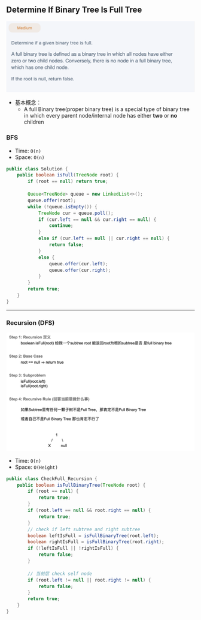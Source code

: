 ## Determine If Binary Tree Is Full Tree
![](img/2022-12-24-21-51-44.png)

- 基本概念：
  - A full Binary tree(proper binary tree) is a special type of binary tree in which 
    every parent node/internal node has either **two** or **no** children

### BFS

- Time: `O(n)`
- Space: `O(n)`

```java
public class Solution {
    public boolean isFull(TreeNode root) {
        if (root == null) return true;

        Queue<TreeNode> queue = new LinkedList<>();
        queue.offer(root);
        while (!queue.isEmpty()) {
            TreeNode cur = queue.poll();
            if (cur.left == null && cur.right == null) {
                continue;
            }
            else if (cur.left == null || cur.right == null) {
                return false;
            }
            else {
                queue.offer(cur.left);
                queue.offer(cur.right);
            }
        }
        return true;
    }
}
```

---

### Recursion (DFS)

![](img/2022-12-25-12-32-52.png)

- Time: `O(n)`
- Space: `O(Height)`

```java
public class CheckFull_Recursion {
    public boolean isFullBinaryTree(TreeNode root) {
        if (root == null) {
            return true;
        }
        if (root.left == null && root.right == null) {
            return true;
        }
        // check if left subtree and right subtree
        boolean leftIsFull = isFullBinaryTree(root.left);
        boolean rightIsFull = isFullBinaryTree(root.right);
        if (!leftIsFull || !rightIsFull) {
            return false;
        }

        // 当前层 check self node
        if (root.left != null || root.right != null) {
            return false;
        }
        return true;
    }
}
```